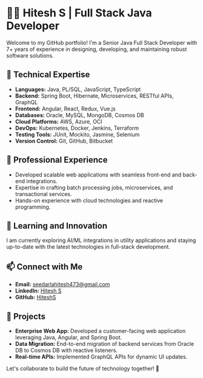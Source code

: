 # 👨‍💻 Hitesh S | Full Stack Java Developer  

Welcome to my GitHub portfolio! I'm a Senior Java Full Stack Developer with 7+ years of experience in designing, developing, and maintaining robust software solutions.  

## 🚀 Technical Expertise
- **Languages:** Java, PL/SQL, JavaScript, TypeScript  
- **Backend:** Spring Boot, Hibernate, Microservices, RESTful APIs, GraphQL  
- **Frontend:** Angular, React, Redux, Vue.js  
- **Databases:** Oracle, MySQL, MongoDB, Cosmos DB  
- **Cloud Platforms:** AWS, Azure, OCI  
- **DevOps:** Kubernetes, Docker, Jenkins, Terraform  
- **Testing Tools:** JUnit, Mockito, Jasmine, Selenium  
- **Version Control:** Git, GitHub, Bitbucket  

## 💼 Professional Experience
- Developed scalable web applications with seamless front-end and back-end integrations.  
- Expertise in crafting batch processing jobs, microservices, and transactional services.  
- Hands-on experience with cloud technologies and reactive programming.

## 🌱 Learning and Innovation
I am currently exploring AI/ML integrations in utility applications and staying up-to-date with the latest technologies in full-stack development.

## 📫 Connect with Me
- **Email:** seedarlahitesh473@gmail.com  
- **LinkedIn:** [Hitesh S](https://www.linkedin.com/in/hitesh-seedarla473001/)  
- **GitHub:** [HiteshS](https://github.com/Hithesh198)

## 🎯 Projects
- **Enterprise Web App:** Developed a customer-facing web application leveraging Java, Angular, and Spring Boot.
- **Data Migration:** End-to-end migration of backend services from Oracle DB to Cosmos DB with reactive listeners.
- **Real-time APIs:** Implemented GraphQL APIs for dynamic UI updates.

Let's collaborate to build the future of technology together! 🚀  
